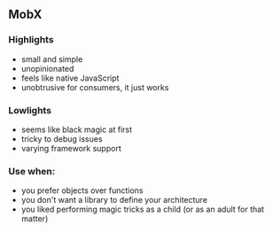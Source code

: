 ## MobX

### Highlights

- small and simple
- unopinionated
- feels like native JavaScript
- unobtrusive for consumers, it just works

### Lowlights

- seems like black magic at first
- tricky to debug issues
- varying framework support

### Use when:

- you prefer objects over functions
- you don't want a library to define your architecture
- you liked performing magic tricks as a child (or as an adult for that matter)
